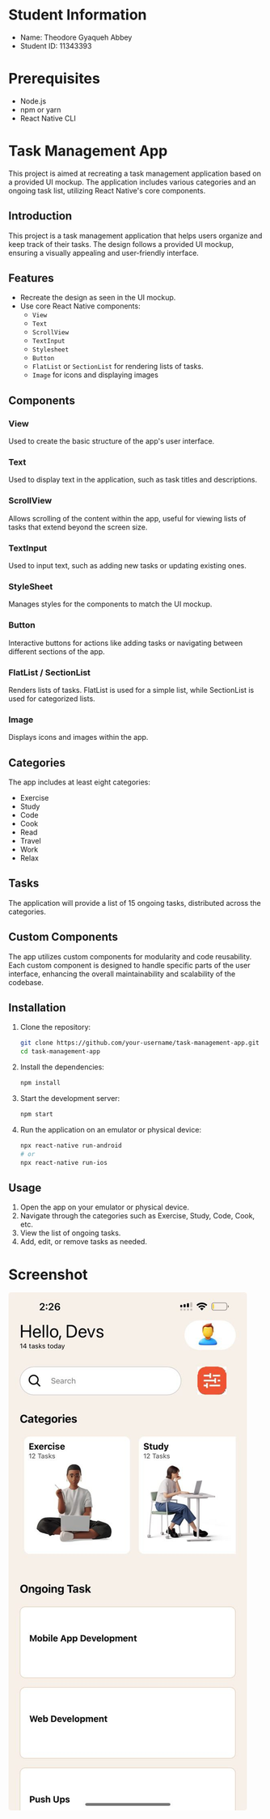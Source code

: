 # Student Information
- Name: Theodore Gyaqueh Abbey
- Student ID: 11343393

# Prerequisites

- Node.js
- npm or yarn
- React Native CLI

# Task Management App

This project is aimed at recreating a task management application based on a provided UI mockup. The application includes various categories and an ongoing task list, utilizing React Native's core components.


## Introduction

This project is a task management application that helps users organize and keep track of their tasks. The design follows a provided UI mockup, ensuring a visually appealing and user-friendly interface.

## Features

- Recreate the design as seen in the UI mockup.
- Use core React Native components:
  - `View`
  - `Text`
  - `ScrollView`
  - `TextInput`
  - `Stylesheet`
  - `Button`
  - `FlatList` or `SectionList` for rendering lists of tasks.
  - `Image` for icons and displaying images

## Components

### View

Used to create the basic structure of the app's user interface.

### Text

Used to display text in the application, such as task titles and descriptions.

### ScrollView

Allows scrolling of the content within the app, useful for viewing lists of tasks that extend beyond the screen size.

### TextInput

Used to input text, such as adding new tasks or updating existing ones.

### StyleSheet

Manages styles for the components to match the UI mockup.

### Button

Interactive buttons for actions like adding tasks or navigating between different sections of the app.

### FlatList / SectionList

Renders lists of tasks. FlatList is used for a simple list, while SectionList is used for categorized lists.

### Image

Displays icons and images within the app.

## Categories

The app includes at least eight categories:
- Exercise
- Study
- Code
- Cook
- Read
- Travel
- Work
- Relax

## Tasks

The application will provide a list of 15 ongoing tasks, distributed across the categories.

## Custom Components

The app utilizes custom components for modularity and code reusability. Each custom component is designed to handle specific parts of the user interface, enhancing the overall maintainability and scalability of the codebase.    


## Installation

1. Clone the repository:
    ```sh
    git clone https://github.com/your-username/task-management-app.git
    cd task-management-app
    ```

2. Install the dependencies:
    ```sh
    npm install
    ```

3. Start the development server:
    ```sh
    npm start
    ```

4. Run the application on an emulator or physical device:
    ```sh
    npx react-native run-android
    # or
    npx react-native run-ios
    ```

## Usage

1. Open the app on your emulator or physical device.
2. Navigate through the categories such as Exercise, Study, Code, Cook, etc.
3. View the list of ongoing tasks.
4. Add, edit, or remove tasks as needed.


 # Screenshot
![App Screenshot](Screenshot.jpg)
